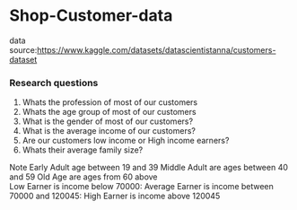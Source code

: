 # Shop-Customer-data

data source:https://www.kaggle.com/datasets/datascientistanna/customers-dataset

### Research questions
1. Whats the profession of most of our customers
2. Whats the age group of most of our customers
3. What is the gender of most of our customers?
4. What is the average income of our customers?
5. Are our customers low income or High income earners?
6. Whats their average family size?


Note
Early Adult age between 19 and 39
Middle Adult are ages between 40 and 59
Old Age are ages from 60 above  
Low Earner is income below 70000:
Average Earner is income between 70000 and 120045:
High Earner is income above 120045
